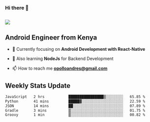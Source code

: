 ### Hi there 👋
<h2 align="left"><img src="https://readme-typing-svg.herokuapp.com?color=000000&lines=I'm+Andrew+Opollo😊;Welcome+to+my+Github😜"> </h2>

## Android Engineer from Kenya


- 🌱 Currently focusing on **Android Development with React-Native**

- 🔭 Also learning **NodeJs** for Backend Development

- 📫 How to reach me **opolloandres@gmail.com**


## Weekly Stats Update
<!--START_SECTION:waka-->

```txt
JavaScript   2 hrs           ████████████████▒░░░░░░░░   65.85 %
Python       41 mins         █████▓░░░░░░░░░░░░░░░░░░░   22.59 %
JSON         14 mins         ██░░░░░░░░░░░░░░░░░░░░░░░   07.89 %
Gradle       3 mins          ▒░░░░░░░░░░░░░░░░░░░░░░░░   01.75 %
Groovy       1 min           ▒░░░░░░░░░░░░░░░░░░░░░░░░   00.82 %
```

<!--END_SECTION:waka-->




